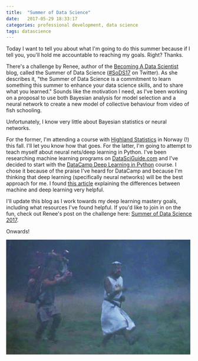```yaml
---
title:  "Summer of Data Science"
date:   2017-05-29 18:33:17
categories: professional development, data science
tags: datascience
---
```


Today I want to tell you about what I'm going to do this summer because if I tell you, you'll hold me accountable to reaching my goals. Right? Thanks.

There's a challenge by Renee, author of the [Becoming A Data Scientist][BDS] blog, called the Summer of Data Science ([#SoDS17][#SoDS17] on Twitter). As she describes it, "the Summer of Data Science is a commitment to learn something this summer to enhance your data science skills, and to share what you learned." Sounds like the motivation I need, as I've been working on a proposal to use both Bayesian analysis for model selection and a neural network to create a new model of collective behaviour from video of fish schooling.

Unfortunately, I know very little about Bayesian statistics or neural networks. 

For the former, I'm attending a course with [Highland Statistics][stats] in Norway (!) this fall. I'll let you know how that goes. For the latter, I'm going to attempt to teach myself about neural nets/deep learning in Python. I've been researching machine learning programs on [DataSciGuide.com] and I've decided to start with the [DataCamp Deep Learning in Python][datacamp] course. I chose it because of the praise I've heard for DataCamp and because I'm thinking that deep learning (specifically neural networks) will be the best approach for me. I found [this article] explaining the differences between machine and deep learning very helpful.

I'll update this blog as I work towards my deep learning mastery goals, including what resources I've found helpful. If you'd like to join in on the fun, check out Renee's post on the challenge here: [Summer of Data Science 2017].

Onwards!

![onwards](/assets/images/summer/onwards.gif)


[BDS]: https://www.becomingadatascientist.com
[#SoDS17]: https://twitter.com/search?q=%23SoDS17&src=tyah&lang=en
[stats]: http://www.highstat.com/index.html
[DataSciGuide.com]: http://www.datasciguide.com/
[datacamp]: https://www.datacamp.com/courses/deep-learning-in-python
[this article]: https://blogs.nvidia.com/blog/2016/07/29/whats-difference-artificial-intelligence-machine-learning-deep-learning-ai/
[Summer of Data Science 2017]: https://www.becomingadatascientist.com/2017/05/29/summer-of-data-science-2017/
